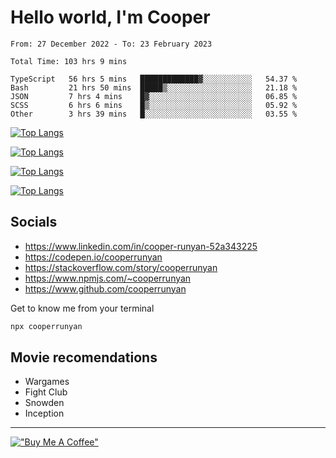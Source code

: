 # Hello world, I'm Cooper

<!--START_SECTION:waka-->

```text
From: 27 December 2022 - To: 23 February 2023

Total Time: 103 hrs 9 mins

TypeScript   56 hrs 5 mins   █████████████▓░░░░░░░░░░░   54.37 %
Bash         21 hrs 50 mins  █████▒░░░░░░░░░░░░░░░░░░░   21.18 %
JSON         7 hrs 4 mins    █▓░░░░░░░░░░░░░░░░░░░░░░░   06.85 %
SCSS         6 hrs 6 mins    █▒░░░░░░░░░░░░░░░░░░░░░░░   05.92 %
Other        3 hrs 39 mins   █░░░░░░░░░░░░░░░░░░░░░░░░   03.55 %
```

<!--END_SECTION:waka-->

[![Top Langs](https://github-readme-stats-git-masterrstaa-rickstaa.vercel.app/api?username=cooperrunyan&show_icons=true&border_color=555555&count_private=true&theme=github_dark&#gh-dark-mode-only)](https://github.com/anuraghazra/github-readme-stats#gh-dark-mode-only)

[![Top Langs](https://github-readme-stats-git-masterrstaa-rickstaa.vercel.app/api?username=cooperrunyan&show_icons=true&count_private=true&border_color=555555&theme=github_default&#gh-light-mode-only)](https://github.com/anuraghazra/github-readme-stats#gh-light-mode-only)

[![Top Langs](https://github-readme-stats-git-masterrstaa-rickstaa.vercel.app/api/top-langs/?username=cooperrunyan&show_icons=true&count_private=true&layout=compact&border_color=555555&theme=github_dark&#gh-dark-mode-only)](https://github.com/anuraghazra/github-readme-stats#gh-dark-mode-only)

[![Top Langs](https://github-readme-stats-git-masterrstaa-rickstaa.vercel.app/api/top-langs/?username=cooperrunyan&show_icons=true&count_private=true&layout=compact&border_color=555555&theme=github_default&#gh-light-mode-only)](https://github.com/anuraghazra/github-readme-stats#gh-light-mode-only)

## Socials

- https://www.linkedin.com/in/cooper-runyan-52a343225
- https://codepen.io/cooperrunyan
- https://stackoverflow.com/story/cooperrunyan
- https://www.npmjs.com/~cooperrunyan
- https://www.github.com/cooperrunyan

Get to know me from your terminal
```bash
npx cooperrunyan
```


## Movie recomendations

- Wargames
- Fight Club
- Snowden
- Inception

---

[!["Buy Me A Coffee"](https://www.buymeacoffee.com/assets/img/custom_images/orange_img.png)](https://www.buymeacoffee.com/cooperrunyanE)
